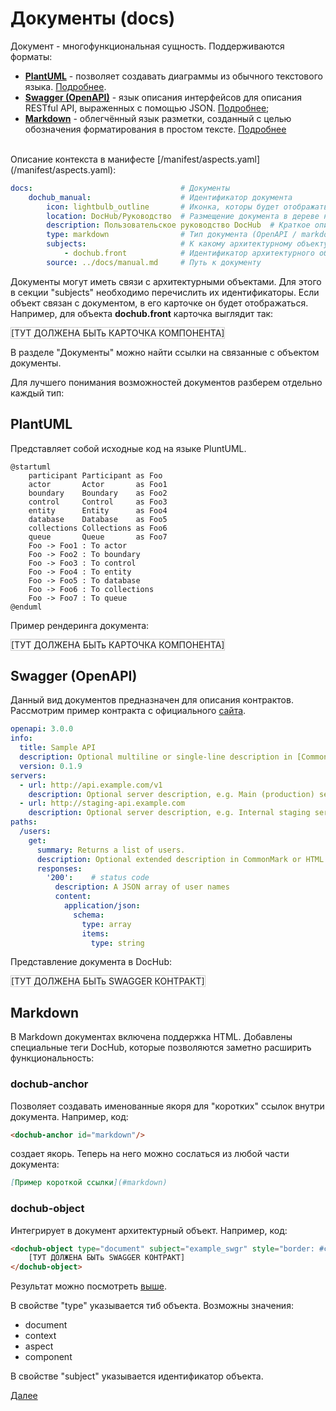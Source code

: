 # Документы (docs)

Документ - многофункциональная сущность. Поддерживаются форматы:
* **[PlantUML](#plantuml)** - позволяет создавать диаграммы из обычного текстового языка. [Подробнее](https://plantuml.com/ru/).
* **[Swagger (OpenAPI)](#swagger)**  - язык описания интерфейсов для описания RESTful API, выраженных с помощью JSON. [Подробнее](https://swagger.io/);
* **[Markdown](#markdown)** - облегчённый язык разметки, созданный с целью обозначения форматирования в простом тексте. [Подробнее](https://ru.wikipedia.org/wiki/Markdown)

<br>
Описание контекста в манифесте [/manifest/aspects.yaml](/manifest/aspects.yaml):

```yaml
docs:                                 # Документы
    dochub_manual:                    # Идентификатор документа
        icon: lightbulb_outline       # Иконка, которы будет отображаться в дереве навигации
        location: DocHub/Руководство  # Размещение документа в дереве навигации
        description: Пользовательское руководство DocHub  # Краткое описание сути документа
        type: markdown                # Тип документа (OpenAPI / markdown / PlantUML)
        subjects:                     # К какому архитектурному объекту документ имеет отношение
            - dochub.front            # Идентификатор архитектурного объекта
        source: ../docs/manual.md     # Путь к документу 
```

Документы могут иметь связи с архитектурными объектами. Для этого в секции "subjects" необходимо перечислить их
идентификаторы. Если объект связан с документом, в его карточке он будет отображаться. Например, для объекта
**dochub.front** карточка выглядит так:

<dochub-object type="component" subject="dochub.front" style="border: #ccc 1px solid">
    [ТУТ ДОЛЖЕНА БЫТь КАРТОЧКА КОМПОНЕНТА]
</dochub-object>

В разделе "Документы" можно найти ссылки на связанные с объектом документы.

Для лучшего понимания возможностей документов разберем отдельно каждый тип:

<dochub-anchor id="plantuml"/>

## PlantUML

Представляет собой исходные код на языке PluntUML.

```text
@startuml
    participant Participant as Foo
    actor       Actor       as Foo1
    boundary    Boundary    as Foo2
    control     Control     as Foo3
    entity      Entity      as Foo4
    database    Database    as Foo5
    collections Collections as Foo6
    queue       Queue       as Foo7
    Foo -> Foo1 : To actor
    Foo -> Foo2 : To boundary
    Foo -> Foo3 : To control
    Foo -> Foo4 : To entity
    Foo -> Foo5 : To database
    Foo -> Foo6 : To collections
    Foo -> Foo7 : To queue
@enduml
```

Пример рендеринга документа:

<dochub-object type="document" subject="example_pml" style="border: #ccc 1px solid">
    [ТУТ ДОЛЖЕНА БЫТь КАРТОЧКА КОМПОНЕНТА]
</dochub-object>

<dochub-anchor id="swagger"/>

## Swagger (OpenAPI)

Данный вид документов предназначен для описания контрактов. Рассмотрим пример контракта с официального
[сайта](https://swagger.io/docs/specification/basic-structure/).

```yaml
openapi: 3.0.0
info:
  title: Sample API
  description: Optional multiline or single-line description in [CommonMark](http://commonmark.org/help/) or HTML.
  version: 0.1.9
servers:
  - url: http://api.example.com/v1
    description: Optional server description, e.g. Main (production) server
  - url: http://staging-api.example.com
    description: Optional server description, e.g. Internal staging server for testing
paths:
  /users:
    get:
      summary: Returns a list of users.
      description: Optional extended description in CommonMark or HTML.
      responses:
        '200':    # status code
          description: A JSON array of user names
          content:
            application/json:
              schema: 
                type: array
                items: 
                  type: string
```

Представление документа в DocHub:

<dochub-object type="document" subject="example_swgr" style="border: #ccc 1px solid">
    [ТУТ ДОЛЖЕНА БЫТь SWAGGER КОНТРАКТ]
</dochub-object>


<dochub-anchor id="markdown"/>

## Markdown

В Markdown документах включена поддержка HTML. Добавлены специальные теги DocHub, которые позволяются
заметно расширить функциональность:

### dochub-anchor
Позволяет создавать именованные якоря для "коротких" ссылок внутри документа. Например, код:
```html
<dochub-anchor id="markdown"/>
```
создает якорь. Теперь на него можно сослаться из любой части документа:
```markdown
[Пример короткой ссылки](#markdown)
```

### dochub-object
Интегрирует в документ архитектурный объект. Например, код:
```html
<dochub-object type="document" subject="example_swgr" style="border: #ccc 1px solid">
    [ТУТ ДОЛЖЕНА БЫТь SWAGGER КОНТРАКТ]
</dochub-object>
```
Результат можно посмотреть [выше](#swagger).

В свойстве "type" указывается тиб объекта. Возможны значения:
* document
* context
* aspect
* component

В свойстве "subject" указывается идентификатор объекта. 

[Далее](/docs/dochub_forms)
